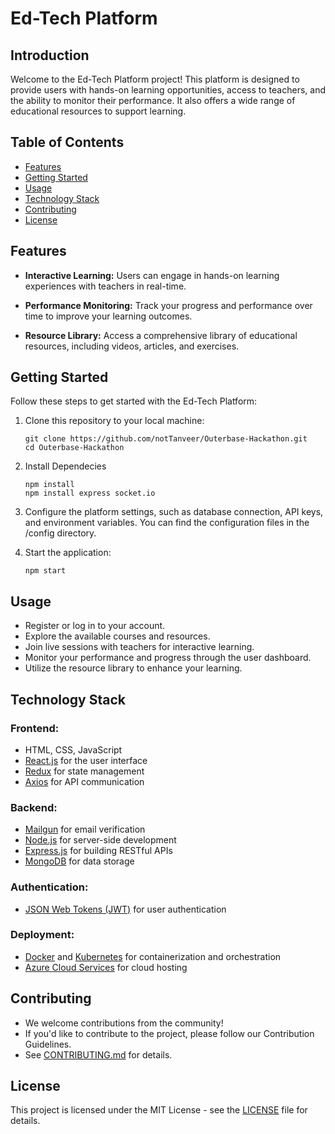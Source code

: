 # Ed-Tech Platform

## Introduction

Welcome to the Ed-Tech Platform project! This platform is designed to provide users with hands-on learning opportunities, access to teachers, and the ability to monitor their performance. It also offers a wide range of educational resources to support learning.

## Table of Contents

- [Features](#features)
- [Getting Started](#getting-started)
- [Usage](#usage)
- [Technology Stack](#technology-stack)
- [Contributing](#contributing)
- [License](#license)

## Features

- **Interactive Learning:** Users can engage in hands-on learning experiences with teachers in real-time.

- **Performance Monitoring:** Track your progress and performance over time to improve your learning outcomes.

- **Resource Library:** Access a comprehensive library of educational resources, including videos, articles, and exercises.

## Getting Started

Follow these steps to get started with the Ed-Tech Platform:

1. Clone this repository to your local machine:

   ```shell
   git clone https://github.com/notTanveer/Outerbase-Hackathon.git
   cd Outerbase-Hackathon

2. Install Dependecies
   ```shell
   npm install
   npm install express socket.io

3. Configure the platform settings, such as database connection, API keys, and environment variables. You can find the configuration files in the /config directory.

4. Start the application:
   ```shell
   npm start

## Usage
- Register or log in to your account.
- Explore the available courses and resources.
- Join live sessions with teachers for interactive learning.
- Monitor your performance and progress through the user dashboard.
- Utilize the resource library to enhance your learning.

## Technology Stack

### Frontend:

- HTML, CSS, JavaScript
- [React.js](https://reactjs.org/) for the user interface
- [Redux](https://redux.js.org/) for state management
- [Axios](https://axios-http.com/) for API communication

### Backend:

- [Mailgun](https://www.mailgun.com/) for email verification
- [Node.js](https://nodejs.org/) for server-side development
- [Express.js](https://expressjs.com/) for building RESTful APIs
- [MongoDB](https://www.mongodb.com/) for data storage

### Authentication:

- [JSON Web Tokens (JWT)](https://jwt.io/) for user authentication

### Deployment:

- [Docker](https://www.docker.com/) and [Kubernetes](https://kubernetes.io/) for containerization and orchestration
- [Azure Cloud Services](https://azure.microsoft.com/) for cloud hosting

## Contributing
- We welcome contributions from the community!
- If you'd like to contribute to the project, please follow our Contribution Guidelines.
- See [CONTRIBUTING.md](CONTRIBUTING.md) for details.

## License

This project is licensed under the MIT License - see the [LICENSE](LICENSE) file for details.





